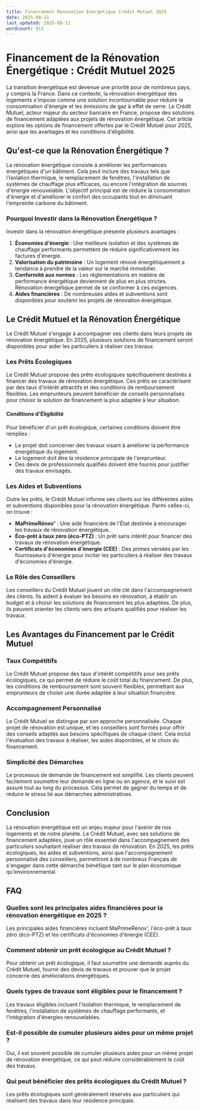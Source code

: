 ```yaml
---
title: Financement Renovation Energetique Credit Mutuel 2025
date: 2025-08-11
last_updated: 2025-08-11
wordcount: 913
---
```


# Financement de la Rénovation Énergétique : Crédit Mutuel 2025

La transition énergétique est devenue une priorité pour de nombreux pays, y compris la France. Dans ce contexte, la rénovation énergétique des logements s'impose comme une solution incontournable pour réduire la consommation d'énergie et les émissions de gaz à effet de serre. Le Crédit Mutuel, acteur majeur du secteur bancaire en France, propose des solutions de financement adaptées aux projets de rénovation énergétique. Cet article explore les options de financement offertes par le Crédit Mutuel pour 2025, ainsi que les avantages et les conditions d'éligibilité.

## Qu'est-ce que la Rénovation Énergétique ?

La rénovation énergétique consiste à améliorer les performances énergétiques d'un bâtiment. Cela peut inclure des travaux tels que l'isolation thermique, le remplacement de fenêtres, l'installation de systèmes de chauffage plus efficaces, ou encore l'intégration de sources d'énergie renouvelable. L'objectif principal est de réduire la consommation d'énergie et d'améliorer le confort des occupants tout en diminuant l'empreinte carbone du bâtiment.

### Pourquoi Investir dans la Rénovation Énergétique ?

Investir dans la rénovation énergétique présente plusieurs avantages :

1. **Économies d'énergie** : Une meilleure isolation et des systèmes de chauffage performants permettent de réduire significativement les factures d'énergie.
2. **Valorisation du patrimoine** : Un logement rénové énergétiquement a tendance à prendre de la valeur sur le marché immobilier.
3. **Conformité aux normes** : Les réglementations en matière de performance énergétique deviennent de plus en plus strictes. Rénovation énergétique permet de se conformer à ces exigences.
4. **Aides financières** : De nombreuses aides et subventions sont disponibles pour soutenir les projets de rénovation énergétique.

## Le Crédit Mutuel et la Rénovation Énergétique

Le Crédit Mutuel s'engage à accompagner ses clients dans leurs projets de rénovation énergétique. En 2025, plusieurs solutions de financement seront disponibles pour aider les particuliers à réaliser ces travaux.

### Les Prêts Écologiques

Le Crédit Mutuel propose des prêts écologiques spécifiquement destinés à financer des travaux de rénovation énergétique. Ces prêts se caractérisent par des taux d'intérêt attractifs et des conditions de remboursement flexibles. Les emprunteurs peuvent bénéficier de conseils personnalisés pour choisir la solution de financement la plus adaptée à leur situation.

#### Conditions d'Éligibilité

Pour bénéficier d'un prêt écologique, certaines conditions doivent être remplies :

- Le projet doit concerner des travaux visant à améliorer la performance énergétique du logement.
- Le logement doit être la résidence principale de l'emprunteur.
- Des devis de professionnels qualifiés doivent être fournis pour justifier des travaux envisagés.

### Les Aides et Subventions

Outre les prêts, le Crédit Mutuel informe ses clients sur les différentes aides et subventions disponibles pour la rénovation énergétique. Parmi celles-ci, on trouve :

- **MaPrimeRénov'** : Une aide financière de l'État destinée à encourager les travaux de rénovation énergétique.
- **Éco-prêt à taux zéro (éco-PTZ)** : Un prêt sans intérêt pour financer des travaux de rénovation énergétique.
- **Certificats d'économies d'énergie (CEE)** : Des primes versées par les fournisseurs d'énergie pour inciter les particuliers à réaliser des travaux d'économies d'énergie.

### Le Rôle des Conseillers

Les conseillers du Crédit Mutuel jouent un rôle clé dans l'accompagnement des clients. Ils aident à évaluer les besoins en rénovation, à établir un budget et à choisir les solutions de financement les plus adaptées. De plus, ils peuvent orienter les clients vers des artisans qualifiés pour réaliser les travaux.

## Les Avantages du Financement par le Crédit Mutuel

### Taux Compétitifs

Le Crédit Mutuel propose des taux d'intérêt compétitifs pour ses prêts écologiques, ce qui permet de réduire le coût total du financement. De plus, les conditions de remboursement sont souvent flexibles, permettant aux emprunteurs de choisir une durée adaptée à leur situation financière.

### Accompagnement Personnalisé

Le Crédit Mutuel se distingue par son approche personnalisée. Chaque projet de rénovation est unique, et les conseillers sont formés pour offrir des conseils adaptés aux besoins spécifiques de chaque client. Cela inclut l'évaluation des travaux à réaliser, les aides disponibles, et le choix du financement.

### Simplicité des Démarches

Le processus de demande de financement est simplifié. Les clients peuvent facilement soumettre leur demande en ligne ou en agence, et le suivi est assuré tout au long du processus. Cela permet de gagner du temps et de réduire le stress lié aux démarches administratives.

## Conclusion

La rénovation énergétique est un enjeu majeur pour l'avenir de nos logements et de notre planète. Le Crédit Mutuel, avec ses solutions de financement adaptées, joue un rôle essentiel dans l'accompagnement des particuliers souhaitant réaliser des travaux de rénovation. En 2025, les prêts écologiques, les aides et subventions, ainsi que l'accompagnement personnalisé des conseillers, permettront à de nombreux Français de s'engager dans cette démarche bénéfique tant sur le plan économique qu'environnemental.

## FAQ

### Quelles sont les principales aides financières pour la rénovation énergétique en 2025 ?

Les principales aides financières incluent MaPrimeRénov', l'éco-prêt à taux zéro (éco-PTZ) et les certificats d'économies d'énergie (CEE).

### Comment obtenir un prêt écologique au Crédit Mutuel ?

Pour obtenir un prêt écologique, il faut soumettre une demande auprès du Crédit Mutuel, fournir des devis de travaux et prouver que le projet concerne des améliorations énergétiques.

### Quels types de travaux sont éligibles pour le financement ?

Les travaux éligibles incluent l'isolation thermique, le remplacement de fenêtres, l'installation de systèmes de chauffage performants, et l'intégration d'énergies renouvelables.

### Est-il possible de cumuler plusieurs aides pour un même projet ?

Oui, il est souvent possible de cumuler plusieurs aides pour un même projet de rénovation énergétique, ce qui peut réduire considérablement le coût des travaux.

### Qui peut bénéficier des prêts écologiques du Crédit Mutuel ?

Les prêts écologiques sont généralement réservés aux particuliers qui réalisent des travaux dans leur résidence principale.